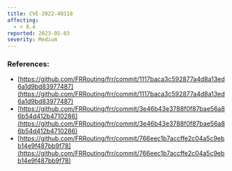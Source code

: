 ```yaml
---
title: CVE-2022-40318
affecting:
  - < 8.4
reported: 2023-05-03
severity: Medium
---
```


### References:
- [https://github.com/FRRouting/frr/commit/1117baca3c592877a4d8a13ed6a1d9bd83977487](https://github.com/FRRouting/frr/commit/1117baca3c592877a4d8a13ed6a1d9bd83977487)
- [https://github.com/FRRouting/frr/commit/3e46b43e3788f0f87bae56a86b54d412b4710286](https://github.com/FRRouting/frr/commit/3e46b43e3788f0f87bae56a86b54d412b4710286)
- [https://github.com/FRRouting/frr/commit/766eec1b7accffe2c04a5c9ebb14e9f487bb9f78](https://github.com/FRRouting/frr/commit/766eec1b7accffe2c04a5c9ebb14e9f487bb9f78)
